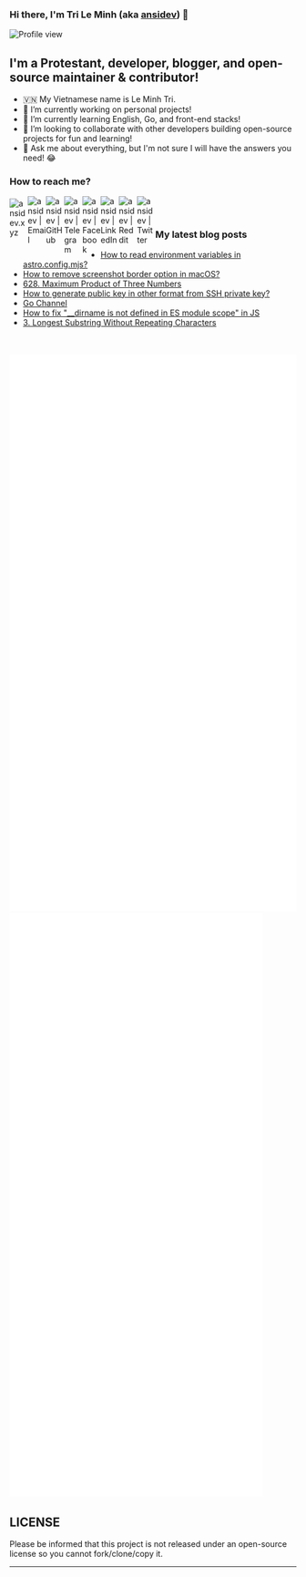 ### Hi there, I'm Tri Le Minh (aka [ansidev][website]) 👋

<div>
  <img src="https://komarev.com/ghpvc/?username=ansidev" alt="Profile view" />
</div>

## I'm a Protestant, developer, blogger, and open-source maintainer & contributor!
- 🇻🇳 My Vietnamese name is Le Minh Tri.
- 🔭 I’m currently working on personal projects!
- 🌱 I’m currently learning English, Go, and front-end stacks!
- 👯 I’m looking to collaborate with other developers building open-source projects for fun and learning!
- 💬 Ask me about everything, but I'm not sure I will have the answers you need! 😂

### How to reach me?

 [<img align="left" width="32px" src="https://ansidev.xyz/pwa-192x192.png"                alt="ansidev.xyz" style="padding-top: 4px;" />][website]
<a href="mailto:ansidev@gmail.com">
  <img align="left" width="32px" src="https://img.icons8.com/fluency/32/gmail-new.png"    alt="ansidev | Email" />
</a>
 [<img align="left" width="32px" src="https://img.icons8.com/fluency/32/github.png"       alt="ansidev | GitHub" />][github]
 [<img align="left" width="32px" src="https://img.icons8.com/fluency/32/telegram-app.svg" alt="ansidev | Telegram" />][telegram]
 [<img align="left" width="32px" src="https://img.icons8.com/fluency/32/facebook.svg"     alt="ansidev | Facebook" />][facebook]
 [<img align="left" width="32px" src="https://img.icons8.com/fluency/32/linkedin.svg"     alt="ansidev | LinkedIn" />][linkedin]
 [<img align="left" width="32px" src="https://img.icons8.com/fluency/32/reddit.svg"       alt="ansidev | Reddit" />][reddit]
 [<img align="left" width="32px" src="https://img.icons8.com/fluency/32/twitter.svg"      alt="ansidev | Twitter" />][twitter]

<br/>
<br/>

### My latest blog posts
<!-- BLOG-POST-LIST:START -->
- [How to read environment variables in astro.config.mjs?](https://ansidev.xyz/posts/2022-12-12-how-to-read-environment-variables-in-astro-config.html)
- [How to remove screenshot border option in macOS?](https://ansidev.xyz/posts/2022-12-12-how-to-remove-screenshot-border-option-in-mac-os.html)
- [628. Maximum Product of Three Numbers](https://leetcode.ansidev.xyz/0628-maximum-product-of-three-numbers/)
- [How to generate public key in other format from SSH private key?](https://ansidev.xyz/posts/2022-11-12-how-to-generate-public-key-in-other-format-from-ssh-private-key.html)
- [Go Channel](https://ansidev.xyz/posts/2022-11-10-go-channel.html)
- [How to fix &quot;__dirname is not defined in ES module scope&quot; in JS](https://ansidev.xyz/posts/2022-11-05-how-to-fix-dirname-is-not-defined-in-es-module-scope-in-js.html)
- [3. Longest Substring Without Repeating Characters](https://leetcode.ansidev.xyz/0003-longest-substring-without-repeating-characters/)
<!-- BLOG-POST-LIST:END -->

<br/>
<br/>

<img src="./github_metrics_01.svg" />
<img src="./github_metrics_02.svg" />

## LICENSE

Please be informed that this project is not released under an open-source license so you cannot fork/clone/copy it.

---

[website]: https://ansidev.xyz/?utm_source=github&utm_medium=readme
[email]: ansidev@gmail.com
[github]: https://github.com/ansidev
[facebook]: https://facebook.com/leminhtri.py
[telegram]: https://t.me/ansidev
[twitter]: https://twitter.com/ansidev
[linkedin]: https://www.linkedin.com/in/tri-le-minh-1b05bb51/
[reddit]: https://reddit.com/u/ansidev